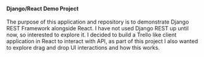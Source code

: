 #### Django/React Demo Project

The purpose of this application and repository is to demonstrate Django REST Framework alongside React.
I have not used Django REST up until now, so interested to explore it. I decided to build a Trello like client
application in React to interact with API, as part of this project I also wanted to explore drag and drop UI interactions and how this works.
